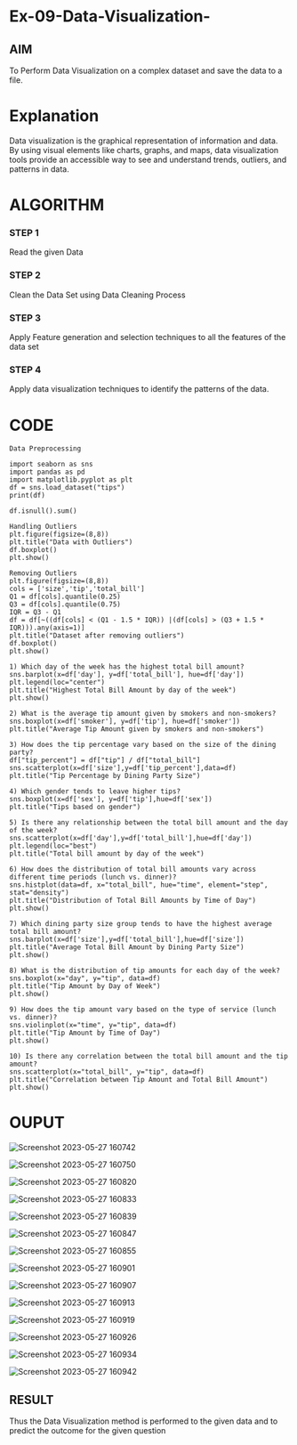 # Ex-09-Data-Visualization-

## AIM
To Perform Data Visualization on a complex dataset and save the data to a file. 

# Explanation
Data visualization is the graphical representation of information and data. By using visual elements like charts, graphs, and maps, data visualization tools provide an accessible way to see and understand trends, outliers, and patterns in data.

# ALGORITHM
### STEP 1
Read the given Data
### STEP 2
Clean the Data Set using Data Cleaning Process
### STEP 3
Apply Feature generation and selection techniques to all the features of the data set
### STEP 4
Apply data visualization techniques to identify the patterns of the data.
# CODE
```
Data Preprocessing

import seaborn as sns
import pandas as pd
import matplotlib.pyplot as plt
df = sns.load_dataset("tips")
print(df)

df.isnull().sum()

Handling Outliers
plt.figure(figsize=(8,8))
plt.title("Data with Outliers")
df.boxplot()
plt.show()

Removing Outliers
plt.figure(figsize=(8,8))
cols = ['size','tip','total_bill']
Q1 = df[cols].quantile(0.25)
Q3 = df[cols].quantile(0.75)
IQR = Q3 - Q1
df = df[~((df[cols] < (Q1 - 1.5 * IQR)) |(df[cols] > (Q3 + 1.5 * IQR))).any(axis=1)]
plt.title("Dataset after removing outliers")
df.boxplot()
plt.show()

1) Which day of the week has the highest total bill amount?
sns.barplot(x=df['day'], y=df['total_bill'], hue=df['day'])
plt.legend(loc="center")
plt.title("Highest Total Bill Amount by day of the week")
plt.show()

2) What is the average tip amount given by smokers and non-smokers?
sns.boxplot(x=df['smoker'], y=df['tip'], hue=df['smoker'])
plt.title("Average Tip Amount given by smokers and non-smokers")

3) How does the tip percentage vary based on the size of the dining party?
df["tip_percent"] = df["tip"] / df["total_bill"]
sns.scatterplot(x=df['size'],y=df['tip_percent'],data=df)
plt.title("Tip Percentage by Dining Party Size")

4) Which gender tends to leave higher tips?
sns.boxplot(x=df['sex'], y=df['tip'],hue=df['sex'])
plt.title("Tips based on gender")

5) Is there any relationship between the total bill amount and the day of the week?
sns.scatterplot(x=df['day'],y=df['total_bill'],hue=df['day'])
plt.legend(loc="best")
plt.title("Total bill amount by day of the week")

6) How does the distribution of total bill amounts vary across different time periods (lunch vs. dinner)?
sns.histplot(data=df, x="total_bill", hue="time", element="step", stat="density")
plt.title("Distribution of Total Bill Amounts by Time of Day")
plt.show()

7) Which dining party size group tends to have the highest average total bill amount?
sns.barplot(x=df['size'],y=df['total_bill'],hue=df['size'])
plt.title("Average Total Bill Amount by Dining Party Size")
plt.show()

8) What is the distribution of tip amounts for each day of the week?
sns.boxplot(x="day", y="tip", data=df)
plt.title("Tip Amount by Day of Week")
plt.show()

9) How does the tip amount vary based on the type of service (lunch vs. dinner)?
sns.violinplot(x="time", y="tip", data=df)
plt.title("Tip Amount by Time of Day")
plt.show()

10) Is there any correlation between the total bill amount and the tip amount?
sns.scatterplot(x="total_bill", y="tip", data=df)
plt.title("Correlation between Tip Amount and Total Bill Amount")
plt.show()
```

# OUPUT


![Screenshot 2023-05-27 160742](https://github.com/Dharshan011/Ex-08-Data-Visualization_1/assets/113497491/323a3bce-67cf-478b-a036-cb8b63343799)

![Screenshot 2023-05-27 160750](https://github.com/Dharshan011/Ex-08-Data-Visualization_1/assets/113497491/e9e84ab1-5f3b-4dc6-a894-1b346e3f31ed)

![Screenshot 2023-05-27 160820](https://github.com/Dharshan011/Ex-08-Data-Visualization_1/assets/113497491/d44ba894-b9d5-4b24-a723-c7ddea1dc163)


![Screenshot 2023-05-27 160833](https://github.com/Dharshan011/Ex-08-Data-Visualization_1/assets/113497491/20097b97-a0c7-45b5-be30-3aa4e5d0218e)


![Screenshot 2023-05-27 160839](https://github.com/Dharshan011/Ex-08-Data-Visualization_1/assets/113497491/75b3ba5b-bf24-4afd-b995-a506528c4bf7)

![Screenshot 2023-05-27 160847](https://github.com/Dharshan011/Ex-08-Data-Visualization_1/assets/113497491/096cba4f-c043-48c2-be52-43fabca14835)


![Screenshot 2023-05-27 160855](https://github.com/Dharshan011/Ex-08-Data-Visualization_1/assets/113497491/d053e09e-db7b-4c6d-9fa0-2b5e2cc69042)


![Screenshot 2023-05-27 160901](https://github.com/Dharshan011/Ex-08-Data-Visualization_1/assets/113497491/ef17591d-8aab-42e9-9afd-f923bcc1e2eb)


![Screenshot 2023-05-27 160907](https://github.com/Dharshan011/Ex-08-Data-Visualization_1/assets/113497491/a894a449-c720-4c81-b0aa-d2d691ac58ea)


![Screenshot 2023-05-27 160913](https://github.com/Dharshan011/Ex-08-Data-Visualization_1/assets/113497491/13d5af4a-a0ad-4e8c-b113-ad901456a0fb)


![Screenshot 2023-05-27 160919](https://github.com/Dharshan011/Ex-08-Data-Visualization_1/assets/113497491/334574d5-cb78-4c1e-b135-28e5810854fd)

![Screenshot 2023-05-27 160926](https://github.com/Dharshan011/Ex-08-Data-Visualization_1/assets/113497491/c87552d5-31c9-4647-b959-53d8caa8f3c1)

![Screenshot 2023-05-27 160934](https://github.com/Dharshan011/Ex-08-Data-Visualization_1/assets/113497491/462baf62-2553-4f07-9b6b-7175bbb0a86c)

![Screenshot 2023-05-27 160942](https://github.com/Dharshan011/Ex-08-Data-Visualization_1/assets/113497491/d01cee27-f2cd-476d-b9e3-f106179fc7cd)

## RESULT
Thus the Data Visualization method is performed to the given data and to predict the outcome for the given question





